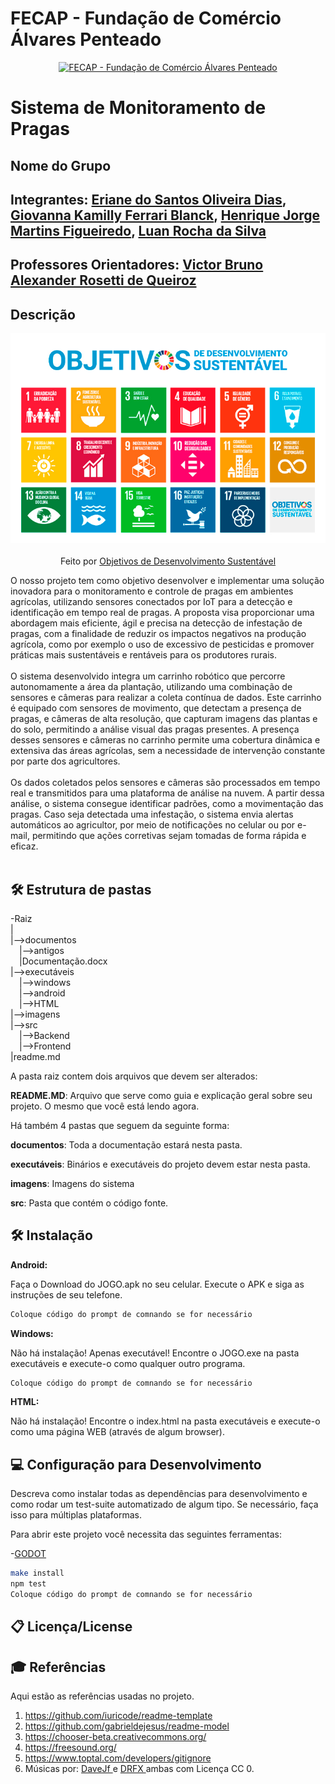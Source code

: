 # FECAP - Fundação de Comércio Álvares Penteado

<p align="center">
<a href= "https://www.fecap.br/"><img src="https://encrypted-tbn0.gstatic.com/images?q=tbn:ANd9GcRhZPrRa89Kma0ZZogxm0pi-tCn_TLKeHGVxywp-LXAFGR3B1DPouAJYHgKZGV0XTEf4AE&usqp=CAU" alt="FECAP - Fundação de Comércio Álvares Penteado" border="0"></a>
</p>

# Sistema de Monitoramento de Pragas 

## Nome do Grupo

## Integrantes: <a href="https://www.linkedin.com/in/victorbarq/">Eriane do Santos Oliveira Dias</a>, <a href="https://www.linkedin.com/in/giovana-kamilly-ferrari-blanck/">Giovanna Kamilly Ferrari Blanck</a>, <a href="https://www.linkedin.com/in/henrique-jorge/">Henrique Jorge Martins Figueiredo</a>, <a href="https://www.linkedin.com/in/victorbarq/">Luan Rocha da Silva</a>

## Professores Orientadores: <a href="https://www.linkedin.com/in/victorbarq/">Victor Bruno Alexander Rosetti de Queiroz</a>

## Descrição

<p align="center">
<img src="https://github.com/2024-1-NADS1-A/Projeto9/blob/main/imagens/ODS.jpg" alt="NOME DO JOGO" border="0"><br><br>
 Feito por <a href="https://github.com/2024-1-NADS1-A/Projeto9/blob/main/imagens/ODS.jpg">Objetivos de Desenvolvimento Sustentável</a> <a rel="license">
  </a></p>

O nosso projeto tem como objetivo desenvolver e implementar uma solução inovadora para o monitoramento e controle de pragas em ambientes agrícolas, utilizando sensores conectados por IoT para a detecção e identificação em tempo real de pragas. A proposta visa proporcionar uma abordagem mais eficiente, ágil e precisa na detecção de infestação de pragas, com a finalidade de reduzir os impactos negativos na produção agrícola, como por exemplo o uso de excessivo de pesticidas e promover práticas mais sustentáveis e rentáveis para os produtores rurais.
<br><br>
O sistema desenvolvido integra um carrinho robótico que percorre autonomamente a área da plantação, utilizando uma combinação de sensores e câmeras para realizar a coleta contínua de dados. Este carrinho é equipado com sensores de movimento, que detectam a presença de pragas, e câmeras de alta resolução, que capturam imagens das plantas e do solo, permitindo a análise visual das pragas presentes. A presença desses sensores e câmeras no carrinho permite uma cobertura dinâmica e extensiva das áreas agrícolas, sem a necessidade de intervenção constante por parte dos agricultores.
<br><br>
Os dados coletados pelos sensores e câmeras são processados em tempo real e transmitidos para uma plataforma de análise na nuvem. A partir dessa análise, o sistema consegue identificar padrões, como a movimentação das pragas. Caso seja detectada uma infestação, o sistema envia alertas automáticos ao agricultor, por meio de notificações no celular ou por e-mail, permitindo que ações corretivas sejam tomadas de forma rápida e eficaz.
<br><br>

## 🛠 Estrutura de pastas

-Raiz<br>
|<br>
|-->documentos<br>
  &emsp;|-->antigos<br>
  &emsp;|Documentação.docx<br>
|-->executáveis<br>
  &emsp;|-->windows<br>
  &emsp;|-->android<br>
  &emsp;|-->HTML<br>
|-->imagens<br>
|-->src<br>
  &emsp;|-->Backend<br>
  &emsp;|-->Frontend<br>
|readme.md<br>

A pasta raiz contem dois arquivos que devem ser alterados:

<b>README.MD</b>: Arquivo que serve como guia e explicação geral sobre seu projeto. O mesmo que você está lendo agora.

Há também 4 pastas que seguem da seguinte forma:

<b>documentos</b>: Toda a documentação estará nesta pasta.

<b>executáveis</b>: Binários e executáveis do projeto devem estar nesta pasta.

<b>imagens</b>: Imagens do sistema

<b>src</b>: Pasta que contém o código fonte.

## 🛠 Instalação

<b>Android:</b>

Faça o Download do JOGO.apk no seu celular.
Execute o APK e siga as instruções de seu telefone.

```sh
Coloque código do prompt de comnando se for necessário
```

<b>Windows:</b>

Não há instalação! Apenas executável!
Encontre o JOGO.exe na pasta executáveis e execute-o como qualquer outro programa.

```sh
Coloque código do prompt de comnando se for necessário
```

<b>HTML:</b>

Não há instalação!
Encontre o index.html na pasta executáveis e execute-o como uma página WEB (através de algum browser).

## 💻 Configuração para Desenvolvimento

Descreva como instalar todas as dependências para desenvolvimento e como rodar um test-suite automatizado de algum tipo. Se necessário, faça isso para múltiplas plataformas.

Para abrir este projeto você necessita das seguintes ferramentas:

-<a href="https://godotengine.org/download">GODOT</a>

```sh
make install
npm test
Coloque código do prompt de comnando se for necessário
```

## 📋 Licença/License


## 🎓 Referências

Aqui estão as referências usadas no projeto.

1. <https://github.com/iuricode/readme-template>
2. <https://github.com/gabrieldejesus/readme-model>
3. <https://chooser-beta.creativecommons.org/>
4. <https://freesound.org/>
5. <https://www.toptal.com/developers/gitignore>
6. Músicas por: <a href="https://freesound.org/people/DaveJf/sounds/616544/"> DaveJf </a> e <a href="https://freesound.org/people/DRFX/sounds/338986/"> DRFX </a> ambas com Licença CC 0.
